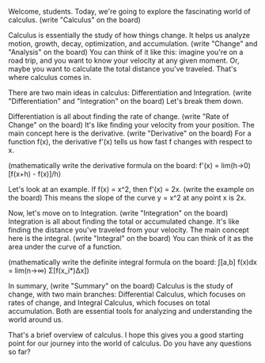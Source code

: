 Welcome, students. Today, we're going to explore the fascinating world of calculus. (write "Calculus" on the board)

Calculus is essentially the study of how things change. It helps us analyze motion, growth, decay, optimization, and accumulation. (write "Change" and "Analysis" on the board) You can think of it like this: imagine you're on a road trip, and you want to know your velocity at any given moment. Or, maybe you want to calculate the total distance you've traveled. That's where calculus comes in.

There are two main ideas in calculus: Differentiation and Integration. (write "Differentiation" and "Integration" on the board) Let's break them down.

Differentiation is all about finding the rate of change. (write "Rate of Change" on the board) It's like finding your velocity from your position. The main concept here is the derivative. (write "Derivative" on the board) For a function f(x), the derivative f'(x) tells us how fast f changes with respect to x.

(mathematically write the derivative formula on the board: f'(x) = lim(h→0) [f(x+h) - f(x)]/h)

Let's look at an example. If f(x) = x^2, then f'(x) = 2x. (write the example on the board) This means the slope of the curve y = x^2 at any point x is 2x.

Now, let's move on to Integration. (write "Integration" on the board) Integration is all about finding the total or accumulated change. It's like finding the distance you've traveled from your velocity. The main concept here is the integral. (write "Integral" on the board) You can think of it as the area under the curve of a function.

(mathematically write the definite integral formula on the board: ∫[a,b] f(x)dx = lim(n→∞) Σ[f(x_i*)Δx])

In summary, (write "Summary" on the board) Calculus is the study of change, with two main branches: Differential Calculus, which focuses on rates of change, and Integral Calculus, which focuses on total accumulation. Both are essential tools for analyzing and understanding the world around us.

That's a brief overview of calculus. I hope this gives you a good starting point for our journey into the world of calculus. Do you have any questions so far?